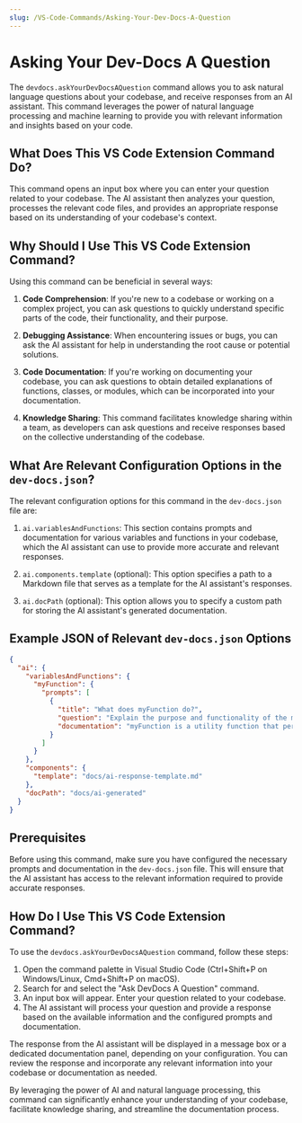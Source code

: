 ```yaml
---
slug: /VS-Code-Commands/Asking-Your-Dev-Docs-A-Question
---
```


# Asking Your Dev-Docs A Question

The `devdocs.askYourDevDocsAQuestion` command allows you to ask natural language questions about your codebase, and receive responses from an AI assistant. This command leverages the power of natural language processing and machine learning to provide you with relevant information and insights based on your code.

## What Does This VS Code Extension Command Do?

This command opens an input box where you can enter your question related to your codebase. The AI assistant then analyzes your question, processes the relevant code files, and provides an appropriate response based on its understanding of your codebase's context.

## Why Should I Use This VS Code Extension Command?

Using this command can be beneficial in several ways:

1. **Code Comprehension**: If you're new to a codebase or working on a complex project, you can ask questions to quickly understand specific parts of the code, their functionality, and their purpose.

2. **Debugging Assistance**: When encountering issues or bugs, you can ask the AI assistant for help in understanding the root cause or potential solutions.

3. **Code Documentation**: If you're working on documenting your codebase, you can ask questions to obtain detailed explanations of functions, classes, or modules, which can be incorporated into your documentation.

4. **Knowledge Sharing**: This command facilitates knowledge sharing within a team, as developers can ask questions and receive responses based on the collective understanding of the codebase.

## What Are Relevant Configuration Options in the `dev-docs.json`?

The relevant configuration options for this command in the `dev-docs.json` file are:

1. `ai.variablesAndFunctions`: This section contains prompts and documentation for various variables and functions in your codebase, which the AI assistant can use to provide more accurate and relevant responses.

2. `ai.components.template` (optional): This option specifies a path to a Markdown file that serves as a template for the AI assistant's responses.

3. `ai.docPath` (optional): This option allows you to specify a custom path for storing the AI assistant's generated documentation.

## Example JSON of Relevant `dev-docs.json` Options

```json
{
  "ai": {
    "variablesAndFunctions": {
      "myFunction": {
        "prompts": [
          {
            "title": "What does myFunction do?",
            "question": "Explain the purpose and functionality of the myFunction.",
            "documentation": "myFunction is a utility function that performs..."
          }
        ]
      }
    },
    "components": {
      "template": "docs/ai-response-template.md"
    },
    "docPath": "docs/ai-generated"
  }
}
```

## Prerequisites

Before using this command, make sure you have configured the necessary prompts and documentation in the `dev-docs.json` file. This will ensure that the AI assistant has access to the relevant information required to provide accurate responses.

## How Do I Use This VS Code Extension Command?

To use the `devdocs.askYourDevDocsAQuestion` command, follow these steps:

1. Open the command palette in Visual Studio Code (Ctrl+Shift+P on Windows/Linux, Cmd+Shift+P on macOS).
2. Search for and select the "Ask DevDocs A Question" command.
3. An input box will appear. Enter your question related to your codebase.
4. The AI assistant will process your question and provide a response based on the available information and the configured prompts and documentation.

The response from the AI assistant will be displayed in a message box or a dedicated documentation panel, depending on your configuration. You can review the response and incorporate any relevant information into your codebase or documentation as needed.

By leveraging the power of AI and natural language processing, this command can significantly enhance your understanding of your codebase, facilitate knowledge sharing, and streamline the documentation process.
  
  